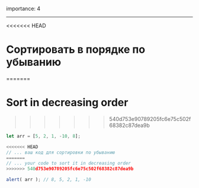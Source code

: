 importance: 4

---

<<<<<<< HEAD
# Сортировать в порядке по убыванию
=======
# Sort in decreasing order
>>>>>>> 540d753e90789205fc6e75c502f68382c87dea9b

```js
let arr = [5, 2, 1, -10, 8];

<<<<<<< HEAD
// ... ваш код для сортировки по убыванию
=======
// ... your code to sort it in decreasing order
>>>>>>> 540d753e90789205fc6e75c502f68382c87dea9b

alert( arr ); // 8, 5, 2, 1, -10
```

